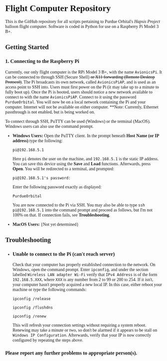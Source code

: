 <span style="font-family:univers">

Flight Computer Repository
==========================

This is the GitHub repository for all scripts pertaining to Purdue Orbital's *Hapsis Project* balloon flight computer. Software is coded in Python for use on a Raspberry Pi Model 3 B+.


## Getting Started ##

### 1. Connecting to the Raspberry Pi ###

Currently, our only flight computer is the RPi Model 3 B+, with the name `AvionicsPi`. It can be connected to through SSH (Secure Shell) ~~or X11 forwarding (Remote Desktop Protocol)~~. The Pi broadcasts its own network, called `AvionicsPiAP`, and is used as an access point to SSH into. Users must first power on the Pi (it may take up to a minute to fully boot up). Once the Pi is booted, users should notice a new network available to connect to with the name `AvionicsPiAP`. Connect to it using the password `PurdueOrbital`. You will now be on a local network containing the Pi and your computer. Internet will not be available on either computer. **Note: Currently, Ethernet passthrough is not enabled, but is being worked on.

To connect through SSH, PuTTY can be used (Windows) or the terminal (MacOS). Windows users can also use the command prompt.

*  **Windows Users:** Open the PuTTY client. In the prompt beneath **Host Name (or IP address)** type the following: 

   `pi@192.168.5.1`

   Here `pi` denotes the user on the machine, and `192.168.5.1` is the static IP address. You can save this device using the **Save** and **Load** functions. Afterwards, press **Open**. You will be redirected to a terminal, and 
   prompted:

   `pi@192.168.5.1's password: `

   Enter the following password exactly as displayed:
                        
   `PurdueOrbital`

   You are now connected to the Pi via SSH. You may also be able to type `ssh pi@192.168.5.1` into the command prompt and proceed as follows, but I'm not 100% on that. If connection fails, see **Troubleshooting**.

*  **MacOS Users:** {Not yet determined}


## Troubleshooting ##

*  ### Unable to connect to the Pi (can't reach server) ###

   Check that your computer has properly established connection to the network. On Windows, open the command prompt. Enter `ipconfig`, and under the section labelled `Wireless LAN adapter Wi-Fi` verify that `IPv4 Address` is of the 
   form `192.168.5.XXX`, where `XXX` is any number from 2 to 99 or 200 to 254. If it isn't, your computer hasn't properly acquired a new local IP. In this case, either reboot your machine or type the following commands:

   `ipconfig /release`

   `ipconfig /flushdns`

   `ipconfig /renew`

   This will refresh your connection settings without requiring a system reboot. Renewing may take a minute or two, so don't be alarmed if it appears to be stall on `Windows IP Configuration`. Afterwards, verify that your IP is now 
   correctly configured by repeating the steps above.

### Please report any further problems to appropriate person(s). ###

</span>
